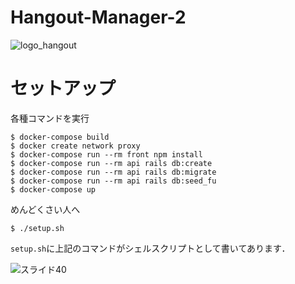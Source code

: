 # Hangout-Manager-2

![logo_hangout](https://user-images.githubusercontent.com/33748835/94321877-d9752b00-ffcb-11ea-9842-9eb25b74b4f3.png)




# セットアップ

各種コマンドを実行

```shell
$ docker-compose build
$ docker create network proxy
$ docker-compose run --rm front npm install
$ docker-compose run --rm api rails db:create
$ docker-compose run --rm api rails db:migrate
$ docker-compose run --rm api rails db:seed_fu
$ docker-compose up
```

めんどくさい人へ

```shell
$ ./setup.sh
```

`setup.sh`に上記のコマンドがシェルスクリプトとして書いてあります．

![スライド40](https://user-images.githubusercontent.com/33748835/94321953-07f30600-ffcc-11ea-931e-32eb5a1e76c2.JPG)
